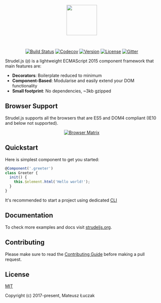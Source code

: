 <p align="center"><img width="100px" src="http://strudeljs.org/images/strudel-twoline.svg"></p>
<br>
<p align="center">
<a href="https://circleci.com/gh/strudeljs/strudel/tree/dev"><img src="https://circleci.com/gh/strudeljs/strudel.svg?style=shield&circle-token=:circle-token" alt="Build Status"></a>
<a href="https://codecov.io/gh/strudeljs/strudel"><img src="https://codecov.io/gh/strudeljs/strudel/branch/dev/graph/badge.svg" alt="Codecov" /></a>
<a href="https://www.npmjs.com/package/strudel"><img src="https://img.shields.io/npm/v/strudel.svg" alt="Version"></a>
<a href="https://www.npmjs.com/package/strudel"><img src="https://img.shields.io/npm/l/strudel.svg" alt="License"></a>
<a href="https://gitter.im/strudel-js"><img src="https://img.shields.io/gitter/room/nwjs/nw.js.svg" alt="Gitter"></a>
</p>

Strudel.js (`@`) is a lightweight ECMAScript 2015 component framework that main features are:

* **Decorators**: Boilerplate reduced to minimum
* **Component-Based**: Modularise and easily extend your DOM functionality
* **Small footprint**: No dependencies, ~3kb gzipped

## Browser Support

Strudel.js supports all the browsers that are ES5 and DOM4 compliant (IE10 and below not supported).

<p align="center">
<a href="https://saucelabs.com/beta/builds/1a3443d3a9484a33a80695fd8b1e8015"><img src="https://saucelabs.com/browser-matrix/hayalet.svg" alt="Browser Matrix"></a>
</p>

## Quickstart

Here is simplest component to get you started:

```js
@Component('.greeter')
class Greeter {
  init() {
    this.$element.html('Hello world!');
  }
}
```

It's recommended to start a project using dedicated [CLI](https://github.com/strudeljs/strudel-cli)

## Documentation

To check more examples and docs visit [strudeljs.org](http://strudeljs.org).

## Contributing

Please make sure to read the [Contributing Guide](https://github.com/strudeljs/strudel/blob/master/CONTRIBUTING.md) before making a pull request.

## License

[MIT](https://opensource.org/licenses/MIT)

Copyright (c) 2017-present, Mateusz Łuczak
